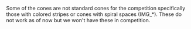 Some of the cones are not standard cones for the competition specifically those with colored stripes or cones with spiral spaces (IMG_*). These do not work as of now but we won't have these in competition. 
